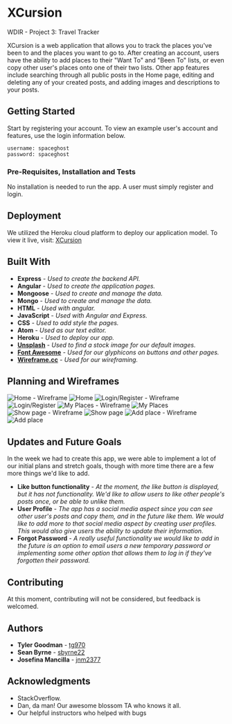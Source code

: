 # XCursion
WDIR - Project 3: Travel Tracker

XCursion is a web application that allows you to track the places you've been to and the places you want to go to. After creating an account, users have the ability to add places to their "Want To" and "Been To" lists, or even copy other user's places onto one of their two lists. Other app features include searching through all public posts in the Home page, editing and deleting any of your created posts, and adding images and descriptions to your posts.


## Getting Started

Start by registering your account. To view an example user's account and features, use the login information below.
```
username: spaceghost
password: spaceghost
```

### Pre-Requisites, Installation and Tests

No installation is needed to run the app. A user must simply register and login.


## Deployment
We utilized the Heroku cloud platform to deploy our application model. To view it live, visit:
[XCursion](https://xcursion.herokuapp.com/)


## Built With

* **Express** - *Used to create the backend API.*
* **Angular** - *Used to create the application pages.*
* **Mongoose** - *Used to create and manage the data.*
* **Mongo** - *Used to create and manage the data.*
* **HTML** - *Used with angular.*
* **JavaScript** - *Used with Angular and Express.*
* **CSS** - *Used to add style the pages.*
* **Atom** - *Used as our text editor.*
* **Heroku** - *Used to deploy our app.*
* **[Unsplash](https://unsplash.com/)** - *Used to find a stock image for our default images.*
* **[Font Awesome](http://fontawesome.io/)** - *Used for our glyphicons on buttons and other pages.*
* **[Wireframe.cc](https://wireframe.cc/)** - *Used for our wireframing.*


## Planning and Wireframes

![Home - Wireframe](https://i.imgur.com/0C8nrR9m.png) ![Home](https://i.imgur.com/1iTezIEm.png)
![Login/Register - Wireframe](https://i.imgur.com/cFQCBLZm.png) ![Login/Register](https://i.imgur.com/KYlm3cum.png)
![My Places - Wireframe](https://i.imgur.com/sxILvXTm.png) ![My Places](https://i.imgur.com/Vel3IbJm.png)
![Show page - Wireframe](https://i.imgur.com/8XRKbv1m.png) ![Show page](https://i.imgur.com/MuKNi3Tm.png)
![Add place - Wireframe](https://i.imgur.com/J9Www6Rm.png) ![Add place](https://i.imgur.com/nylTdSPm.png)




## Updates and Future Goals
In the week we had to create this app, we were able to implement a lot of our initial plans and stretch goals, though with more time there are a few more things we'd like to add.

* **Like button functionality** - *At the moment, the like button is displayed, but it has not functionality. We'd like to allow users to like other people's posts once, or be able to unlike them.*
* **User Profile** - *The app has a social media aspect since you can see other user's posts and copy them, and in the future like them. We would like to add more to that social media aspect by creating user profiles. This would also give users the ability to update their information.*
* **Forgot Password** - *A really useful functionality we would like to add in the future is an option to email users a new temporary password or implementing some other option that allows them to log in if they've forgotten their password.*

## Contributing

At this moment, contributing will not be considered, but feedback is welcomed.


## Authors

* **Tyler Goodman** - [tg970](https://github.com/tg970)
* **Sean Byrne** - [sbyrne22](https://github.com/sbyrne22)
* **Josefina Mancilla** - [jnm2377](https://github.com/jnm2377)


## Acknowledgments

* StackOverflow.
* Dan, da man! Our awesome blossom TA who knows it all.
* Our helpful instructors who helped with bugs
